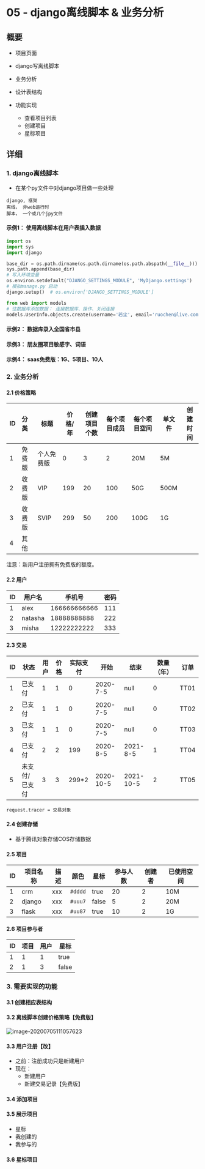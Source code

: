 # 05 - django离线脚本 & 业务分析

## 概要

- 项目页面
- django写离线脚本
- 业务分析

- 设计表结构
- 功能实现
  - 查看项目列表
  - 创建项目
  - 星标项目



## 详细

### 1. django离线脚本

- 在某个py文件中对django项目做一些处理

```
django, 框架
离线， 非web运行时
脚本， 一个或几个jpy文件
```

#### 示例1： 使用离线脚本在用户表插入数据

```python
import os
import sys
import django

base_dir = os.path.dirname(os.path.dirname(os.path.abspath(__file__)))
sys.path.append(base_dir)
# 写入环境变量
os.environ.setdefault("DJANGO_SETTINGS_MODULE", 'MyDjango.settings')
# 模拟manage.py 启动
django.setup()  # os.environ['DJANGO_SETTINGS_MODULE']

from web import models
# 往数据库添加数据： 连接数据库、操作、关闭连接
models.UserInfo.objects.create(username='若尘', email='ruochen@live.com', mobile_phone='16666666666', password='123123123')

```

#### 示例2： 数据库录入全国省市县

#### 示例3： 朋友圈项目敏感字、词语

#### 示例4： saas免费版：1G、5项目、10人



### 2. 业务分析

#### 2.1 价格策略

| ID   | 分类   | 标题       | 价格/年 | 创建项目个数 | 每个项目成员 | 每个项目空间 | 单文件 | 创建时间 |
| ---- | :----- | ---------- | ------- | ------------ | ------------ | ------------ | ------ | -------- |
| 1    | 免费版 | 个人免费版 | 0       | 3            | 2            | 20M          | 5M     |          |
| 2    | 收费版 | VIP        | 199     | 20           | 100          | 50G          | 500M   |          |
| 3    | 收费版 | SVIP       | 299     | 50           | 200          | 100G         | 1G     |          |
| 4    | 其他   |            |         |              |              |              |        |          |

注意：新用户注册拥有免费版的额度。

#### 2.2 用户

| ID   | 用户名  | 手机号       | 密码 |
| ---- | ------- | ------------ | ---- |
| 1    | alex    | 166666666666 | 111  |
| 2    | natasha | 18888888888  | 222  |
| 3    | misha   | 12222222222  | 333  |

#### 2.3 交易

| ID   | 状态          | 用户 | 价格 | 实际支付 | 开始      | 结束      | 数量（年） | 订单 |
| ---- | ------------- | ---- | ---- | -------- | --------- | --------- | ---------- | ---- |
| 1    | 已支付        | 1    | 1    | 0        | 2020-7-5  | null      | 0          | TT01 |
| 2    | 已支付        | 1    | 1    | 0        | 2020-7-5  | null      | 0          | TT02 |
| 3    | 已支付        | 1    | 1    | 0        | 2020-7-5  | null      | 0          | TT03 |
| 4    | 已支付        | 2    | 2    | 199      | 2020-8-5  | 2021-8-5  | 1          | TT04 |
| 5    | 未支付/已支付 | 3    | 3    | 299*2    | 2020-10-5 | 2021-10-5 | 2          | TT05 |

`request.tracer = 交易对象`

#### 2.4 创建存储

- 基于腾讯对象存储COS存储数据

#### 2.5 项目

| ID   | 项目名称 | 描述 | 颜色    | 星标  | 参与人数 | 创建者 | 已使用空间 |
| ---- | -------- | ---- | ------- | ----- | -------- | ------ | ---------- |
| 1    | crm      | xxx  | `#dddd` | true  | 20       | 2      | 10M        |
| 2    | django   | xxx  | `#uuu7` | false | 5        | 2      | 20M        |
| 3    | flask    | xxx  | `#uu87` | true  | 10       | 2      | 1G         |

#### 2.6 项目参与者

| ID   | 项目 | 用户 | 星标  |
| ---- | ---- | ---- | ----- |
| 1    | 1    | 1    | true  |
| 2    | 1    | 3    | false |

### 3. 需要实现的功能

#### 3.1 创建相应表结构

#### 3.2 离线脚本创建价格策略【免费版】

![image-20200705111057623](C:\Users\user\AppData\Roaming\Typora\typora-user-images\image-20200705111057623.png)

#### 3.3 用户注册【改】

- 之前：注册成功只是新建用户
- 现在：
  - 新建用户
  - 新建交易记录【免费版】

#### 3.4 添加项目

#### 3.5 展示项目

- 星标
- 我创建的
- 我参与的

#### 3.6 星标项目